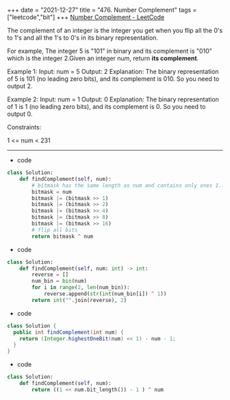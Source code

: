 +++ 
date = "2021-12-27"
title = "476. Number Complement"
tags = ["leetcode","bit"]
+++
[Number Complement - LeetCode](https://leetcode.com/problems/number-complement/)

The complement of an integer is the integer you get when you flip all the 0's to 1's and all the 1's to 0's in its binary representation.

For example, The integer 5 is "101" in binary and its complement is "010" which is the integer 2.Given an integer num, return __its complement__.
 
Example 1:
Input: num = 5 Output: 2 Explanation: The binary representation of 5 is 101 (no leading zero bits), and its complement is 010. So you need to output 2. 

Example 2:
Input: num = 1 Output: 0 Explanation: The binary representation of 1 is 1 (no leading zero bits), and its complement is 0. So you need to output 0. 
 
Constraints:

1 <= num < 231

---
- code
```py
class Solution:
    def findComplement(self, num):
        # bitmask has the same length as num and contains only ones 1...1
        bitmask = num
        bitmask |= (bitmask >> 1)
        bitmask |= (bitmask >> 2)
        bitmask |= (bitmask >> 4)
        bitmask |= (bitmask >> 8)
        bitmask |= (bitmask >> 16)
        # flip all bits
        return bitmask ^ num
```
- code
```py
class Solution:
    def findComplement(self, num: int) -> int:
        reverse = []
        num_bin = bin(num)
        for i in range(2, len(num_bin)):
            reverse.append(str(int(num_bin[i]) ^ 1))
        return int("".join(reverse), 2)
```
- code
```java
class Solution {
  public int findComplement(int num) {
    return (Integer.highestOneBit(num) << 1) - num - 1;
  }
}
```
- code
```py
class Solution:
    def findComplement(self, num):
        return ((1 << num.bit_length()) - 1 ) ^ num
```

